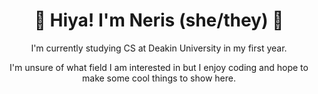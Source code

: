 <h1 align="center">💜 Hiya! I'm Neris (she/they) 💜</h1>
<p align="center">I'm currently studying CS at Deakin University in my first year.</p>
<p align="center">I'm unsure of what field I am interested in but I enjoy coding and hope to make some cool things to show here.</p>
